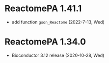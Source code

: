 # ReactomePA 1.41.1

+ add function `gson_Reactome` (2022-7-13, Wed)


# ReactomePA 1.34.0

+ Bioconductor 3.12 release (2020-10-28, Wed)

